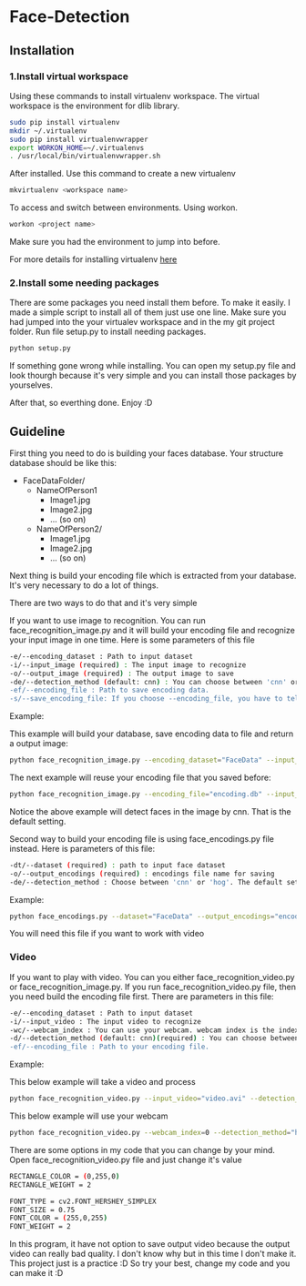 # Face-Detection

## Installation
### 1.Install virtual workspace
Using these commands to install virtualenv workspace. The virtual workspace is the environment for dlib library.

```bash
sudo pip install virtualenv
mkdir ~/.virtualenv
sudo pip install virtualenvwrapper
export WORKON_HOME=~/.virtualenvs
. /usr/local/bin/virtualenvwrapper.sh
```
After installed. Use this command to create a new virtualenv

```bash
mkvirtualenv <workspace name>
```
To access and switch between environments. Using workon.

```bash
workon <project name>
```
Make sure you had the environment to jump into before.

For more details for installing virtualenv [here](
https://medium.com/@aaditya.chhabra/virtualenv-with-virtualenvwrapper-on-ubuntu-34850ab9e765)


### 2.Install some needing packages

There are some packages you need install them before. To make it easily. I made a simple script to install all of them just use one line. Make sure you had jumped into the your virtualev workspace and in the my git project folder. Run file setup.py to install needing packages.

```bash
python setup.py
```

If something gone wrong while installing. You can open my setup.py file and look thourgh because it's very simple and you can install those packages by yourselves.

After that, so everthing done. Enjoy :D

## Guideline

First thing you need to do is building your faces database. 
Your structure database should be like this:

* FaceDataFolder/
  * NameOfPerson1
      * Image1.jpg
      * Image2.jpg
      * ... (so on)
  * NameOfPerson2/
      * Image1.jpg
      * Image2.jpg
      * ... (so on)
  
 

Next thing is build your encoding file which is extracted from your database. It's very necessary to do a lot of things.

There are two ways to do that and it's very simple

If you want to use image to recognition. You can run face_recognition_image.py and it will build your encoding file and recognize your input image in one time. Here is some parameters of this file

```bash
-e/--encoding_dataset : Path to input dataset
-i/--input_image (required) : The input image to recognize
-o/--output_image (required) : The output image to save
-de/--detection_method (default: cnn) : You can choose between 'cnn' or 'hog'. Use cnn give you more accuracy than hog but slower than hog. Make sure you have a strongly computer to do that if you don't want to wait a long time.
-ef/--encoding_file : Path to save encoding data.
-s/--save_encoding_file: If you choose --encoding_file, you have to tell the program where it should be saved.
```
Example:

This example will build your database, save encoding data to file and return a output image:

```bash
python face_recognition_image.py --encoding_dataset="FaceData" --input_image="input.jpg" --output_image="output.jpg" --detection_method="hog" --save_encoding_file
```

The next example will reuse your encoding file that you saved before:

```bash
python face_recognition_image.py --encoding_file="encoding.db" --input_image="input.jpg" --output_image="output.jpg" 
```

Notice the above example will detect faces in the image by cnn. That is the default setting.

Second way to build your encoding file is using face_encodings.py file instead. Here is parameters of this file:

```bash
-dt/--dataset (required) : path to input face dataset
-o/--output_encodings (required) : encodings file name for saving
-de/--detection_method : Choose between 'cnn' or 'hog'. The default setting is cnn
```
Example:

```bash
python face_encodings.py --dataset="FaceData" --output_encodings="encodings.db" --detection_method="hog"
```

You will need this file if you want to work with video

### Video

If you want to play with video. You can you either face_recognition_video.py or face_recognition_image.py. If you run face_recognition_video.py file, then you need build the encoding file first. There are parameters in this file:

```bash
-e/--encoding_dataset : Path to input dataset
-i/--input_video : The input video to recognize
-wc/--webcam_index : You can use your webcam. webcam index is the index of the camera that you want to use in case you using many camera. By default it is 0
-d/--detection_method (default: cnn)(required) : You can choose between 'cnn' or 'hog'. Use cnn give you more accuracy than hog but slower than hog. Make sure you have a strongly computer to do that if you don't want to wait a long time. I suggest you run hog instead, cnn option will take a very long time to compute so it can lead to crash.
-ef/--encoding_file : Path to your encoding file.
```
Example:

This below example will take a video and process

```bash
python face_recognition_video.py --input_video="video.avi" --detection_method="hog" --encoding_file="encodings.db"
```

This below example will use your webcam

```bash
python face_recognition_video.py --webcam_index=0 --detection_method="hog" --encoding_file="encodings.db"
```

There are some options in my code that you can change by your mind. Open face_recognition_video.py file and just change it's value

```bash
RECTANGLE_COLOR = (0,255,0)
RECTANGLE_WEIGHT = 2

FONT_TYPE = cv2.FONT_HERSHEY_SIMPLEX
FONT_SIZE = 0.75
FONT_COLOR = (255,0,255)
FONT_WEIGHT = 2
```

In this program, it have not option to save output video because the output video can really bad quality. I don't know why but in this time I don't make it. This project just is a practice :D So try your best, change my code and you can make it :D

